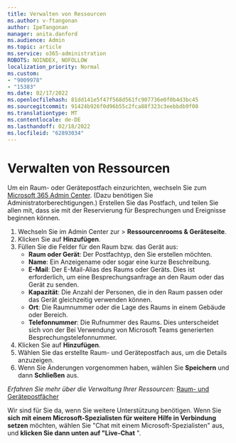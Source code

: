 ```yaml
---
title: Verwalten von Ressourcen
ms.author: v-ftangonan
author: IpeTangonan
manager: anita.danford
ms.audience: Admin
ms.topic: article
ms.service: o365-administration
ROBOTS: NOINDEX, NOFOLLOW
localization_priority: Normal
ms.custom:
- "9009978"
- "15383"
ms.date: 02/17/2022
ms.openlocfilehash: 81dd141e5f47f568d561fc907736e0f0b4d3bc45
ms.sourcegitcommit: 91424b926f0d96b55c2fca88f323c3eebbdb9f08
ms.translationtype: MT
ms.contentlocale: de-DE
ms.lasthandoff: 02/18/2022
ms.locfileid: "62893034"
---
```

# <a name="manage-resources"></a>Verwalten von Ressourcen

Um ein Raum- oder Gerätepostfach einzurichten, wechseln Sie zum [Microsoft 365 Admin Center](https://admin.microsoft.com). (Dazu benötigen Sie Administratorberechtigungen.) Erstellen Sie das Postfach, und teilen Sie allen mit, dass sie mit der Reservierung für Besprechungen und Ereignisse beginnen können.

1. Wechseln Sie im Admin Center zur  > **Ressourcenrooms & Geräteseite**.
2. Klicken Sie auf **Hinzufügen**.
3. Füllen Sie die Felder für den Raum bzw. das Gerät aus:
   - **Raum oder Gerät**: Der Postfachtyp, den Sie erstellen möchten.
   - **Name**: Ein Anzeigename oder sogar eine kurze Beschreibung.
   - **E-Mail**: Der E-Mail-Alias des Raums oder Geräts. Dies ist erforderlich, um eine Besprechungsanfrage an den Raum oder das Gerät zu senden.
   - **Kapazität**: Die Anzahl der Personen, die in den Raum passen oder das Gerät gleichzeitig verwenden können.
   - **Ort**: Die Raumnummer oder die Lage des Raums in einem Gebäude oder Bereich.
   - **Telefonnummer**: Die Rufnummer des Raums. Dies unterscheidet sich von der Bei Verwendung von Microsoft Teams generierten Besprechungstelefonnummer.
4. Klicken Sie auf **Hinzufügen**.
5. Wählen Sie das erstellte Raum- und Gerätepostfach aus, um die Details anzuzeigen.
6. Wenn Sie Änderungen vorgenommen haben, wählen Sie **Speichern** und dann **Schließen** aus.

*Erfahren Sie mehr über die Verwaltung Ihrer Ressourcen:* [Raum- und Gerätepostfächer](https://docs.microsoft.com/microsoft-365/admin/manage/room-and-equipment-mailboxes)

Wir sind für Sie da, wenn Sie weitere Unterstützung benötigen. Wenn Sie **sich mit einem Microsoft-Spezialisten für weitere Hilfe in Verbindung setzen** möchten, wählen Sie "Chat mit einem Microsoft-Spezialisten" aus, und **klicken Sie dann unten auf "Live-Chat** ".
